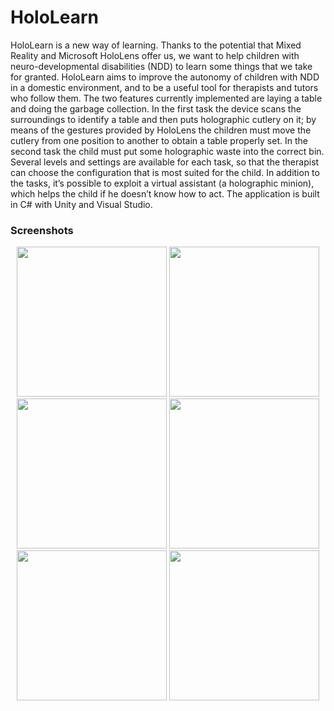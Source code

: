 # HoloLearn
HoloLearn is a new way of learning. Thanks to the potential that Mixed Reality and Microsoft HoloLens offer us, we want to help children with neuro-developmental disabilities (NDD) to learn some things that we take for granted. HoloLearn aims to improve the autonomy of children with NDD in a domestic environment, and to be a useful tool for therapists and tutors who follow them. The two features currently implemented are laying a table and doing the garbage collection. In the first task the device scans the surroundings to identify a table and then puts holographic cutlery on it; by means of the gestures provided by HoloLens the children must move the cutlery from one position to another to obtain a table properly set. In the second task the child must put some holographic waste into the correct bin. Several levels and settings are available for each task, so that the therapist can choose the configuration that is most suited for the child. In addition to the tasks, it’s possible to exploit a virtual assistant (a holographic minion), which helps the child if he doesn’t know how to act. The application is built in C# with Unity and Visual Studio.

### Screenshots
<p align="center">
  <img src="https://raw.githubusercontent.com/mennetorelli/HoloLearn/master/Misc/Screenshots/screen1.jpg" height="240"/>
  <img src="https://raw.githubusercontent.com/mennetorelli/HoloLearn/master/Misc/Screenshots/screen2.jpg" height="240"/>
  <img src="https://raw.githubusercontent.com/mennetorelli/HoloLearn/master/Misc/Screenshots/screen3.jpg" height="240"/>
  <img src="https://raw.githubusercontent.com/mennetorelli/HoloLearn/master/Misc/Screenshots/screen4.jpg" height="240"/>
  <img src="https://raw.githubusercontent.com/mennetorelli/HoloLearn/master/Misc/Screenshots/screen5.jpg" height="240"/>
  <img src="https://raw.githubusercontent.com/mennetorelli/HoloLearn/master/Misc/Screenshots/screen6.jpg" height="240"/>
</p>
